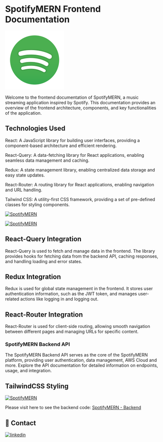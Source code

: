 # SpotifyMERN Frontend Documentation

[![SpotifyMERN](https://github.com/hsyntes/spotifymern/blob/main/src/logo.svg)](https://spotifymern.vercel.app/)

Welcome to the frontend documentation of SpotifyMERN, a music streaming application inspired by Spotify. This documentation provides an overview of the frontend architecture, components, and key functionalities of the application.

## Technologies Used

React: A JavaScript library for building user interfaces, providing a component-based architecture and efficient rendering.

React-Query: A data-fetching library for React applications, enabling seamless data management and caching.

Redux: A state management library, enabling centralized data storage and easy state updates.

React-Router: A routing library for React applications, enabling navigation and URL handling.

Tailwind CSS: A utility-first CSS framework, providing a set of pre-defined classes for styling components.

[![SpotifyMERN](https://spotifymern.s3.us-east-2.amazonaws.com/screenshots/spotifymern-mobile-dark.png)](https://spotifymern.vercel.app)

[![SpotifyMERN](https://spotifymern.s3.us-east-2.amazonaws.com/screenshots/spotifymern-mobile-light.png)](https://spotifymern.vercel.app)

## React-Query Integration

React-Query is used to fetch and manage data in the frontend. The library provides hooks for fetching data from the backend API, caching responses, and handling loading and error states.

## Redux Integration

Redux is used for global state management in the frontend. It stores user authentication information, such as the JWT token, and manages user-related actions like logging in and logging out.

## React-Router Integration

React-Router is used for client-side routing, allowing smooth navigation between different pages and managing URLs for specific content.

### SpotifyMERN Backend API

The SpotifyMERN Backend API serves as the core of the SpotifyMERN platform, providing user authentication, data management, AWS Cloud and more. Explore the API documentation for detailed information on endpoints, usage, and integration.

## TailwindCSS Styling

[![SpotifyMERN](https://spotifymern.s3.us-east-2.amazonaws.com/screenshots/spotifymern-desktop-dark.png)](https://spotifymern.vercel.app)

Please visit here to see the backend code: [SpotifyMERN - Backend](https://github.com/hsyntes/spotifymern-api)

## 🔗 Contact

[![linkedin](https://img.shields.io/badge/linkedin-0A66C2?style=for-the-badge&logo=linkedin&logoColor=white)](https://www.linkedin.com/in/hsyntes)
